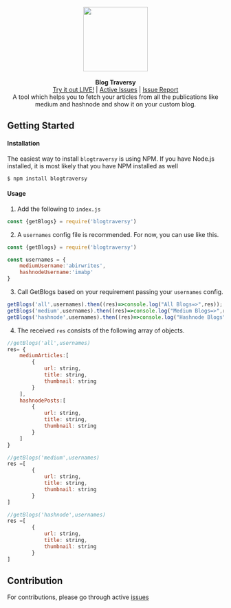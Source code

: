 <p align="center">
<img height="150" width="150" src ="https://media.discordapp.net/attachments/834130556865347645/866319407055634452/Frame_42.png"
/><br/><br/>
<b>Blog Traversy</b><br/>
    <a href="https://blogtraversy.netlify.app/">Try it out LIVE!</a> | <a href="https://github.com/imabp/blogtraversy/issues">Active Issues</a> | 
    <a href="https://github.com/imabp/blogtraversy/issues/new">Issue Report</a>    
<br/>
A tool which helps you to fetch your articles from all the publications like medium and hashnode and show it on your custom blog.
    
</p>

## Getting Started

#### Installation

The easiest way to install `blogtraversy` is using NPM. If you have Node.js installed, it is most likely that you have NPM installed as well

```
$ npm install blogtraversy
```
#### Usage

1. Add the following to `index.js` 

```js
const {getBlogs} = require('blogtraversy')

```

2. A `usernames` config file is recommended. For now, you can use like this.

```js
const {getBlogs} = require('blogtraversy')

const usernames = {
    mediumUsername:'abirwrites',
    hashnodeUsername:'imabp'
}
```

3. Call GetBlogs based on your requirement passing your `usernames` config.

```js
getBlogs('all',usernames).then((res)=>console.log("All Blogs=>",res));
getBlogs('medium',usernames).then((res)=>console.log("Medium Blogs=>",res));
getBlogs('hashnode',usernames).then((res)=>console.log("Hashnode Blogs",res));
```

4. The received `res` consists of the following array of objects.

```js
//getBlogs('all',usernames) 
res= {
    mediumArticles:[
        {
            url: string,
            title: string,
            thumbnail: string
        }
    ],
    hashnodePosts:[
        {
            url: string,
            title: string,
            thumbnail: string
        }  
    ]
}

//getBlogs('medium',usernames) 
res =[  
        {
            url: string,
            title: string,
            thumbnail: string
        }
]

//getBlogs('hashnode',usernames) 
res =[  
        {
            url: string,
            title: string,
            thumbnail: string
        }
]
```

## Contribution
For contributions, please go through active [issues](https://github.com/imabp/blogtraversy/issues) 
